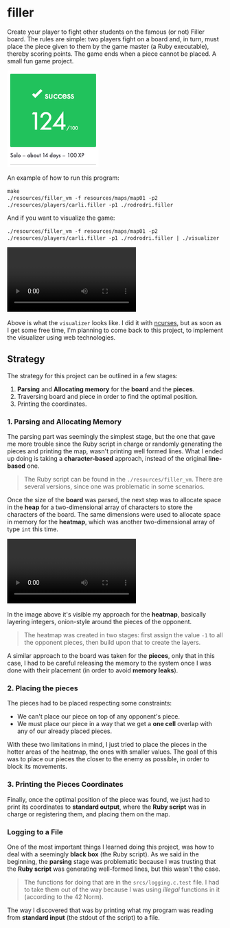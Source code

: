 # filler
Create your player to fight other students on the famous (or not) Filler board. The rules are simple: two players fight on a board and, in turn, must place the piece given to them by the game master (a Ruby executable), thereby scoring points. The game ends when a piece cannot be placed. A small fun game project.

![graded](./README/images/graded.png)

An example of how to run this program:
```
make
./resources/filler_vm -f resources/maps/map01 -p2 ./resources/players/carli.filler -p1 ./rodrodri.filler 
```

And if you want to visualize the game:
```
./resources/filler_vm -f resources/maps/map01 -p2 ./resources/players/carli.filler -p1 ./rodrodri.filler | ./visualizer
```

![visualizer](./README/images/filler.mpg)

Above is what the `visualizer` looks like. I did it with [ncurses](https://en.wikipedia.org/wiki/Ncurses), but as soon as I get some free time, I'm planning to come back to this project, to implement the visualizer using web technologies.

## Strategy
The strategy for this project can be outlined in a few stages:

1. **Parsing** and **Allocating memory** for the **board** and the **pieces**.
2. Traversing board and piece in order to find the optimal position.
3. Printing the coordinates.

### 1. Parsing and Allocating Memory
The parsing part was seemingly the simplest stage, but the one that gave me more trouble since the Ruby script in charge or randomly generating the pieces and printing the map, wasn't printing well formed lines. What I ended up doing is taking a **character-based** approach, instead of the original **line-based** one.

> The Ruby script can be found in the `./resources/filler_vm`. There are several versions, since one was problematic in some scenarios.

Once the size of the **board** was parsed, the next step was to allocate space in the **heap** for a two-dimensional array of characters to store the characters of the board. The same dimensions were used to allocate space in memory for the **heatmap**, which was another two-dimensional array of type `int` this time.

![heatmap](./README/images/heatmap.mpg)

In the image above it's visible my approach for the **heatmap**, basically layering integers, onion-style around the pieces of the opponent.

> The heatmap was created in two stages: first assign the value `-1` to all the opponent pieces, then build upon that to create the layers.

A similar approach to the board was taken for the **pieces**, only that in this case, I had to be careful releasing the memory to the system once I was done with their placement (in order to avoid **memory leaks**).

### 2. Placing the pieces
The pieces had to be placed respecting some constraints:

* We can't place our piece on top of any opponent's piece.
* We must place our piece in a way that we get a **one cell** overlap with any of our already placed pieces.

With these two limitations in mind, I just tried to place the pieces in the hotter areas of the heatmap, the ones with smaller values. The goal of this was to place our pieces the closer to the enemy as possible, in order to block its movements.

### 3. Printing the Pieces Coordinates
Finally, once the optimal position of the piece was found, we just had to print its coordinates to **standard output**, where the **Ruby script** was in charge or registering them, and placing them on the map.

### Logging to a File
One of the most important things I learned doing this project, was how to deal with a seemingly **black box** (the Ruby script). As we said in the beginning, the **parsing** stage was problematic because I was trusting that the **Ruby script** was generating well-formed lines, but this wasn't the case.

> The functions for doing that are in the `srcs/logging.c.test` file. I had to take them out of the way because I was using *illegal* functions in it (according to the 42 Norm).

The way I discovered that was by printing what my program was reading from **standard input** (the stdout of the script) to a file.